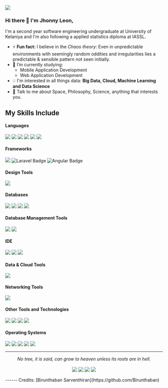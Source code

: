 ![](https://komarev.com/ghpvc/?username=jhonnydleon)

### Hi there 👋 I'm Jhonny Leon,

I'm a second year software engineering undergraduate at University of Kelaniya and I'm also following a applied statistics diploma at IASSL.

- ⚡ **Fun fact:** I believe in the *Chaos theory*: Even in unpredictable environments with seemingly random oddities and irregularities lies a predictable & sensible pattern not seen initially.
- 🔭 I’m currently studying:
	- Mobile Application Development 
	- Web Application Development 
- :bulb: I'm interested in all things data: **Big Data, Cloud, Machine Learning and Data Science**
- 💬 Talk to me about Space, Philosophy, Science, anything that interests you.

## My Skills Include

<h4> Languages </h4>
<span> 
  <img src="https://img.shields.io/badge/HTML5-E34F26?style=for-the-badge&logo=html5&logoColor=white">
  <img src="https://img.shields.io/badge/CSS3-1572B6?style=for-the-badge&logo=css3&logoColor=white">
  <img src="https://img.shields.io/badge/JavaScript-F7DF1E?style=for-the-badge&logo=javascript&logoColor=black">
  <img src="https://img.shields.io/badge/Java-ED8B00?style=for-the-badge&logo=java&logoColor=white">
  <img src="https://img.shields.io/badge/C-00599C?style=for-the-badge&logo=c&logoColor=white">
  <img src="https://img.shields.io/badge/PHP-777BB4?style=for-the-badge&logo=php&logoColor=white">
</span>

<h4> Frameworks </h4>
<span>
  <img src="https://img.shields.io/badge/Bootstrap-563D7C?style=for-the-badge&logo=bootstrap&logoColor=white">
  <img src="https://img.shields.io/badge/Laravel-FF2D20?style=for-the-badge&logo=laravel&logoColor=white" alt="Laravel Badge">
  <img src="https://img.shields.io/badge/Angular-DD0031?style=for-the-badge&logo=angular&logoColor=white" alt="Angular Badge">
  
</span>

<h4> Design Tools </h4>
<span>
  <img src="https://img.shields.io/badge/Figma-F24E1E?style=for-the-badge&logo=figma&logoColor=white">
</span>

<h4> Databases </h4>
<span>
	<img src="https://img.shields.io/badge/MySQL-00000F?style=for-the-badge&logo=mysql&logoColor=white">
	<img src="https://img.shields.io/badge/MariaDB-003545?style=for-the-badge&logo=mariadb&logoColor=white">
	<img src="https://img.shields.io/badge/PostgreSQL-336791?style=for-the-badge&logo=postgresql&logoColor=white">
	<img src="https://img.shields.io/badge/Microsoft_SQL_Server-CC2927?style=for-the-badge&logo=microsoft-sql-server&logoColor=white">
</span>


<h4> Database Management Tools </h4>
<span>
  <img src="https://img.shields.io/badge/DBeaver-4A7EBB?style=for-the-badge&logo=dbeaver&logoColor=white">
  <img src="https://img.shields.io/badge/HeidiSQL-4479A1?style=for-the-badge&logo=heidisql&logoColor=white">
</span>

<h4> IDE </h4>
<span>
<img src="https://img.shields.io/badge/Android_Studio-3DDC84?style=for-the-badge&logo=android-studio&logoColor=white">
<img src="https://img.shields.io/badge/Visual_Studio_Code-0078D4?style=for-the-badge&logo=visual%20studio%20code&logoColor=white">
<img src="https://img.shields.io/badge/Visual_Studio-5C2D91?style=for-the-badge&logo=visual-studio&logoColor=white">
</span>


<h4> Data & Cloud Tools </h4>
<span>
  <img src="https://img.shields.io/badge/Snowflake-56C5FF?style=for-the-badge&logo=snowflake&logoColor=white">
</span>

<h4> Networking Tools </h4>
<span>
  <img src="https://img.shields.io/badge/Cisco_Packet_Tracer-0093D0?style=for-the-badge&logo=cisco&logoColor=white">
</span>

<h4> Other Tools and Technologies </h4>
<span>
  <img src="https://img.shields.io/badge/Node.js-339933?style=for-the-badge&logo=node.js&logoColor=white">
  <img src="https://img.shields.io/badge/Git-F05032?style=for-the-badge&logo=git&logoColor=white">
  <img src="https://img.shields.io/badge/Xampp-F37623?style=for-the-badge&logo=xampp&logoColor=white">
  <img src="https://img.shields.io/badge/VirtualBox-21416B?style=for-the-badge&logo=virtualbox&logoColor=white">
</span>


<h4> Operating Systems </h4>
<span>
  <img src="https://img.shields.io/badge/Windows-0078D6?style=for-the-badge&logo=windows&logoColor=white">
  <img src="https://img.shields.io/badge/Linux-FCC624?style=for-the-badge&logo=linux&logoColor=black">
  <img src="https://img.shields.io/badge/Ubuntu-E95420?style=for-the-badge&logo=ubuntu&logoColor=white">
  <img src="https://img.shields.io/badge/CentOS-002260?style=for-the-badge&logo=centos&logoColor=white">
  <img src="https://img.shields.io/badge/Rocky_Linux-10B981?style=for-the-badge&logo=rockylinux&logoColor=white">
</span>

    

<hr>
<p align="center">
   <i>No tree, it is said, can grow to heaven unless its roots are in hell.</i>
   <br>
<br>	
<a target="_blank" href="https://www.linkedin.com/in/birunthaban-sarventhiran/"><img src="https://img.shields.io/badge/-LinkedIn-0077B5?style=for-the-badge&logo=Linkedin&logoColor=white"></img></a>
<a target="_blank" href="mailto:yonnileon17@gmail.com"><img src="https://img.shields.io/badge/-Gmail-D14836?style=for-the-badge&logo=Gmail&logoColor=white"></img></a>
<a target="_blank" href="https://t.me/@jhonnydleon"><img src="https://img.shields.io/badge/-Telegram-2CA5E0?style=for-the-badge&logo=Telegram&logoColor=white"></img></a>
<a target="_blank" href="https://x.com/JhonnydLeonIA"><img src="https://img.shields.io/badge/-X-000000?style=for-the-badge&logo=X&logoColor=white"></img></a>
<br>
</p>
------
Credits: [Birunthaban Sarventhiran](https://github.com/Birunthaban)

